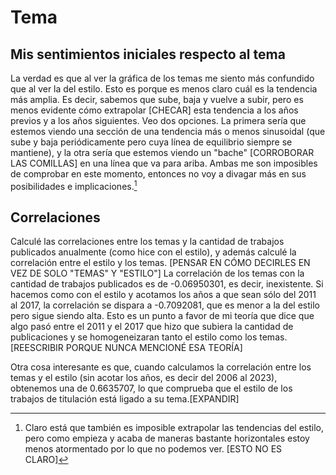 # Tema
## Mis sentimientos iniciales respecto al tema
La verdad es que al ver la gráfica de los temas me siento más confundido que al ver la del estilo. Esto es porque es menos claro cuál es la tendencia más amplia. Es decir, sabemos que sube, baja y vuelve a subir, pero es menos evidente cómo extrapolar [CHECAR] esta tendencia a los años previos y a los años siguientes. Veo dos opciones. La primera sería que estemos viendo una sección de una tendencia más o menos sinusoidal (que sube y baja periódicamente pero cuya línea de equilibrio siempre se mantiene), y la otra sería que estemos viendo un "bache" [CORROBORAR LAS COMILLAS] en una línea que va para ariba. Ambas me son imposibles de comprobar en este momento, entonces no voy a divagar más en sus posibilidades e implicaciones.[^1]
## Correlaciones
Calculé las correlaciones entre los temas y la cantidad de trabajos publicados anualmente (como hice con el estilo), y además calculé la correlación entre el estilo y los temas. [PENSAR EN CÓMO DECIRLES EN VEZ DE SOLO "TEMAS" Y "ESTILO"] La correlación de los temas con la cantidad de trabajos publicados es de -0.06950301, es decir, inexistente. Si hacemos como con el estilo y acotamos los años a que sean sólo del 2011 al 2017, la correlación se dispara a -0.7092081, que es menor a la del estilo pero sigue siendo alta. Esto es un punto a favor de mi teoría que dice que algo pasó entre el 2011 y el 2017 que hizo que subiera la cantidad de publicaciones y se homogeneizaran tanto el estilo como los temas. [REESCRIBIR PORQUE NUNCA MENCIONÉ ESA TEORÍA]

Otra cosa interesante es que, cuando calculamos la correlación entre los temas y el estilo (sin acotar los años, es decir del 2006 al 2023), obtenemos una de 0.6635707, lo que comprueba que el estilo de los trabajos de titulación está ligado a su tema.[EXPANDIR]





[^1]: Claro está que también es imposible extrapolar las tendencias del estilo, pero como empieza y acaba de maneras bastante horizontales estoy menos atormentado por lo que no podemos ver. [ESTO NO ES CLARO]